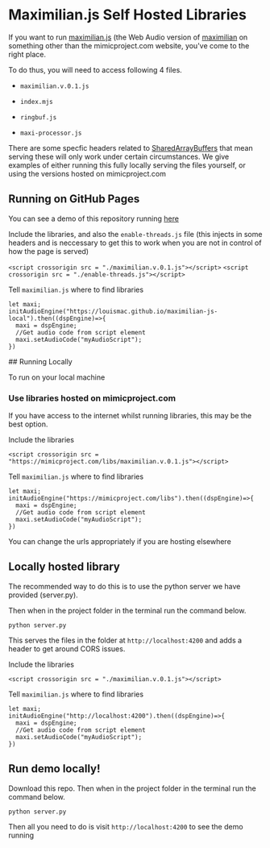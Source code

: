 # Maximilian.js Self Hosted Libraries

If you want to run [maximilian.js](https://mimicproject.com/guides/maximJS) (the Web Audio version of [maximilian](https://github.com/micknoise/Maximilian) on something other than the mimicproject.com website, you've come to the right place.

To do thus, you will need to access following 4 files.

* ``maximilian.v.0.1.js``

* ``index.mjs``

* ``ringbuf.js``

* ``maxi-processor.js``

There are some specfic headers related to [SharedArrayBuffers](https://developer.mozilla.org/en-US/docs/Web/JavaScript/Reference/Global_Objects/SharedArrayBuffer#security_requirements) that mean serving these will only work under certain circumstances. We give examples of either running this fully locally serving the files yourself, or using the versions hosted on mimicproject.com

## Running on GitHub Pages

You can see a demo of this repository running [here](https://louismac.github.io/maximilian-js-local/)

Include the libraries, and also the ``enable-threads.js`` file (this injects in some headers and is neccessary to get this to work when you are not in control of how the page is served)

``<script crossorigin src = "./maximilian.v.0.1.js"></script>``
``<script crossorigin src = "./enable-threads.js"></script>``

Tell ``maximilian.js`` where to find libraries

```
let maxi;
initAudioEngine("https://louismac.github.io/maximilian-js-local").then((dspEngine)=>{
  maxi = dspEngine;
  //Get audio code from script element
  maxi.setAudioCode("myAudioScript");
})
```

## Running Locally

To run on your local machine 

### Use libraries hosted on mimicproject.com

If you have access to the internet whilst running libraries, this may be the best option.

Include the libraries

``<script crossorigin src = "https://mimicproject.com/libs/maximilian.v.0.1.js"></script>``

Tell ``maximilian.js`` where to find libraries

```
let maxi;
initAudioEngine("https://mimicproject.com/libs").then((dspEngine)=>{
  maxi = dspEngine;
  //Get audio code from script element
  maxi.setAudioCode("myAudioScript");
})
```

You can change the urls appropriately if you are hosting elsewhere

## Locally hosted library

The recommended way to do this is to use the python server we have provided (server.py).

Then when in the project folder in the terminal run the command below.

``python server.py``

This serves the files in the folder at ``http://localhost:4200`` and adds a header to get around CORS issues.

Include the libraries

``<script crossorigin src = "./maximilian.v.0.1.js"></script>``

Tell ``maximilian.js`` where to find libraries

```
let maxi;
initAudioEngine("http://localhost:4200").then((dspEngine)=>{
  maxi = dspEngine;
  //Get audio code from script element
  maxi.setAudioCode("myAudioScript");
})
```

## Run demo locally!

Download this repo. Then when in the project folder in the terminal run the command below.

``python server.py``

Then all you need to do is visit ``http://localhost:4200`` to see the demo running
